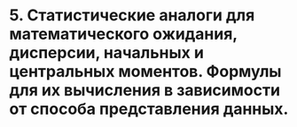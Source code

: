 # 5. Статистические аналоги для математического ожидания, дисперсии, начальных и центральных моментов. Формулы для их вычисления в зависимости от способа представления данных.
